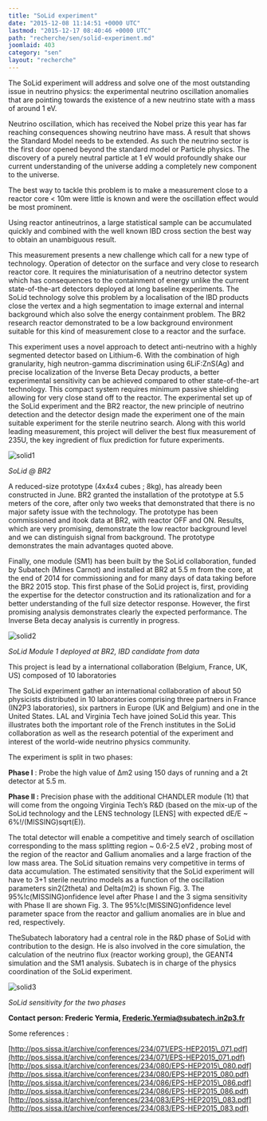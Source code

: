 ```yaml
---
title: "SoLid experiment"
date: "2015-12-08 11:14:51 +0000 UTC"
lastmod: "2015-12-17 08:40:46 +0000 UTC"
path: "recherche/sen/solid-experiment.md"
joomlaid: 403
category: "sen"
layout: "recherche"
---
```

The SoLid experiment will address and solve one of the most outstanding issue in neutrino physics: the experimental neutrino oscillation anomalies that are pointing towards the existence of a new neutrino state with a mass of around 1 eV.

Neutrino oscillation, which has received the Nobel prize this year has far reaching consequences showing neutrino have mass. A result that shows the Standard Model needs to be extended. As such the neutrino sector is the first door opened beyond the standard model or Particle physics. The discovery of a purely neutral particle at 1 eV would profoundly shake our current understanding of the universe adding a completely new component to the universe.

The best way to tackle this problem is to make a measurement close to a reactor core < 10m were little is known and were the oscillation effect would be most prominent.

Using reactor antineutrinos, a large statistical sample can be accumulated quickly and combined with the well known IBD cross section the best way to obtain an unambiguous result.

This measurement presents a new challenge which call for a new type of technology. Operation of detector on the surface and very close to research reactor core. It requires the miniaturisation of a neutrino detector system which has consequences to the containment of energy unlike the current state-of-the-art detectors deployed at long baseline experiments. The SoLid technology solve this problem by a localisation of the IBD products close the vertex and a high segmentation to image external and internal background which also solve the energy containment problem. The BR2 research reactor demonstrated to be a low background environment suitable for this kind of measurement close to a reactor and the surface.

This experiment uses a novel approach to detect anti-neutrino with a highly segmented detector based on Lithium-6. With the combination of high granularity, high neutron-gamma discrimination using 6LiF:ZnS(Ag) and precise localization of the Inverse Beta Decay products, a better experimental sensitivity can be achieved compared to other state-of-the-art technology. This compact system requires minimum passive shielding allowing for very close stand off to the reactor. The experimental set up of the SoLid experiment and the BR2 reactor, the new principle of neutrino detection and the detector design made the experiment one of the main suitable experiment for the sterile neutrino search. Along with this world leading measurement, this project will deliver the best flux measurement of 235U, the key ingredient of flux prediction for future experiments.

![solid1](images/Recherche/Erdre/Solid/solid1.png)

_SoLid @ BR2_

A reduced-size prototype (4x4x4 cubes ; 8kg), has already been constructed in June. BR2 granted the installation of the prototype at 5.5 meters of the core, after only two weeks that demonstrated that there is no major safety issue with the technology. The prototype has been commissioned and itook data at BR2, with reactor OFF and ON. Results, which are very promising, demonstrate the low reactor background level and we can distinguish signal from background. The prototype demonstrates the main advantages quoted above.

Finally, one module (SM1) has been built by the SoLid collaboration, funded by Subatech (Mines Carnot) and installed at BR2 at 5.5 m from the core, at the end of 2014 for commissioning and for many days of data taking before the BR2 2015 stop. This first phase of the SoLid project is, first, providing the expertise for the detector construction and its rationalization and for a better understanding of the full size detector response. However, the first promising analysis demonstrates clearly the expected performance. The Inverse Beta decay analysis is currently in progress.

![solid2](images/Recherche/Erdre/Solid/solid2.png)

_SoLid Module 1 deployed at BR2, IBD candidate from data_

This project is lead by a international collaboration (Belgium, France, UK, US) composed of 10 laboratories

The SoLid experiment gather an international collaboration of about 50 physicists distributed in 10 laboratories comprising three partners in France (IN2P3 laboratories), six partners in Europe (UK and Belgium) and one in the United States. LAL and Virginia Tech have joined SoLid this year. This illustrates both the important role of the French institutes in the SoLid collaboration as well as the research potential of the experiment and interest of the world-wide neutrino physics community.

The experiment is split in two phases:

**Phase I** : Probe the high value of ∆m2 using 150 days of running and a 2t detector at 5.5 m.

**Phase II :** Precision phase with the additional CHANDLER module (1t) that will come from the ongoing Virginia Tech’s R&D (based on the mix-up of the SoLid technology and the LENS technology \[LENS\] with expected dE/E ~ 6%!/(MISSING)sqrt(E)).

The total detector will enable a competitive and timely search of oscillation corresponding to the mass splitting region ~ 0.6-2.5 eV2 , probing most of the region of the reactor and Gallium anomalies and a large fraction of the low mass area. The SoLid situation remains very competitive in terms of data accumulation. The estimated sensitivity that the SoLid experiment will have to 3+1 sterile neutrino models as a function of the oscillation parameters sin2(2theta) and Delta(m2) is shown Fig. 3. The 95%!c(MISSING)onfidence level after Phase I and the 3 sigma sensitivity with Phase II are shown Fig. 3. The 95%!c(MISSING)onfidence level parameter space from the reactor and gallium anomalies are in blue and red, respectively.

TheSubatech laboratory had a central role in the R&D phase of SoLid with contribution to the design. He is also involved in the core simulation, the calculation of the neutrino flux (reactor working group), the GEANT4 simulation and the SM1 analysis. Subatech is in charge of the physics coordination of the SoLid experiment.

![solid3](images/Recherche/Erdre/Solid/solid3.png)

_SoLid sensitivity for the two phases_

**Contact person: Frederic Yermia, [Frederic.Yermia@subatech.in2p3.fr](mailto:Frederic.Yermia@subatech.in2p3.fr)**

Some references :

[http://pos.sissa.it/archive/conferences/234/071/EPS-HEP2015\_071.pdf](http://pos.sissa.it/archive/conferences/234/071/EPS-HEP2015_071.pdf)[http://pos.sissa.it/archive/conferences/234/080/EPS-HEP2015\_080.pdf](http://pos.sissa.it/archive/conferences/234/080/EPS-HEP2015_080.pdf)[http://pos.sissa.it/archive/conferences/234/086/EPS-HEP2015\_086.pdf](http://pos.sissa.it/archive/conferences/234/086/EPS-HEP2015_086.pdf)[http://pos.sissa.it/archive/conferences/234/083/EPS-HEP2015\_083.pdf](http://pos.sissa.it/archive/conferences/234/083/EPS-HEP2015_083.pdf)
